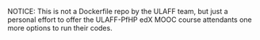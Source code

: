 NOTICE: This is not a Dockerfile repo by the ULAFF team, but just a personal effort to offer the ULAFF-PfHP edX MOOC course attendants one more options to run their codes. 